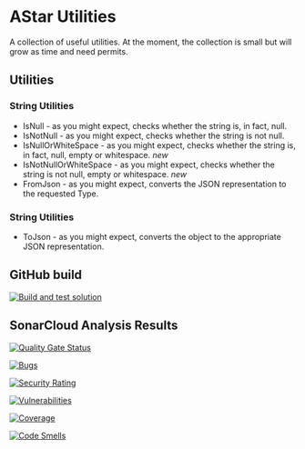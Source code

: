 # AStar Utilities

A collection of useful utilities. At the moment, the collection is small but will grow as time and need permits.

## Utilities

### String Utilities

* IsNull - as you might expect, checks whether the string is, in fact, null.
* IsNotNull - as you might expect, checks whether the string is not null.
* IsNullOrWhiteSpace - as you might expect, checks whether the string is, in fact, null, empty or whitespace. *new*
* IsNotNullOrWhiteSpace - as you might expect, checks whether the string is not null, empty or whitespace. *new*
* FromJson - as you might expect, converts the JSON representation to the requested Type.

### String Utilities

* ToJson - as you might expect, converts the object to the appropriate JSON representation.

## GitHub build
[![Build and test solution](https://github.com/astar-development/astar-dev-utilities/actions/workflows/dotnet.yml/badge.svg)](https://github.com/astar-development/astar-dev-utilities/actions/workflows/dotnet.yml)

## SonarCloud Analysis Results

[![Quality Gate Status](https://sonarcloud.io/api/project_badges/measure?project=astar-development_astar-dev-utilities&metric=alert_status)](https://sonarcloud.io/summary/new_code?id=astar-development_astar-dev-utilities)

[![Bugs](https://sonarcloud.io/api/project_badges/measure?project=astar-development_astar-dev-utilities&metric=bugs)](https://sonarcloud.io/summary/new_code?id=astar-development_astar-dev-utilities)

[![Security Rating](https://sonarcloud.io/api/project_badges/measure?project=astar-development_astar-dev-utilities&metric=security_rating)](https://sonarcloud.io/summary/new_code?id=astar-development_astar-dev-utilities)

[![Vulnerabilities](https://sonarcloud.io/api/project_badges/measure?project=astar-development_astar-dev-utilities&metric=vulnerabilities)](https://sonarcloud.io/summary/new_code?id=astar-development_astar-dev-utilities)

[![Coverage](https://sonarcloud.io/api/project_badges/measure?project=astar-development_astar-dev-utilities&metric=coverage)](https://sonarcloud.io/summary/new_code?id=astar-development_astar-dev-utilities)

[![Code Smells](https://sonarcloud.io/api/project_badges/measure?project=astar-development_astar-dev-utilities&metric=code_smells)](https://sonarcloud.io/summary/new_code?id=astar-development_astar-dev-utilities)